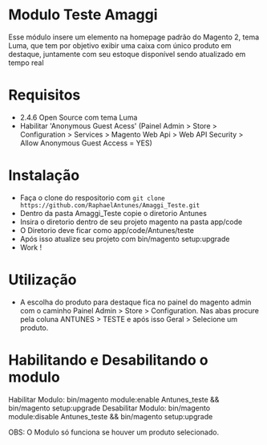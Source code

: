 # Modulo Teste Amaggi

Esse módulo insere um elemento na homepage padrão do Magento 2, tema Luma, que tem por 
objetivo exibir uma caixa com único produto em destaque, juntamente com seu estoque disponível 
sendo atualizado em tempo real


# Requisitos 

- 2.4.6 Open Source com tema Luma
- Habilitar 'Anonymous Guest Acess' (Painel Admin > Store > Configuration > Services > Magento Web Api > Web API Security > Allow Anonymous Guest Access = YES) 

# Instalação

- Faça o clone do respositorio com `git clone https://github.com/RaphaelAntunes/Amaggi_Teste.git`
- Dentro da pasta Amaggi_Teste copie o diretorio Antunes
- Insira o diretorio dentro de seu projeto magento na pasta app/code
- O Diretorio deve ficar como app/code/Antunes/teste
- Após isso atualize seu projeto com bin/magento setup:upgrade
- Work !

# Utilização

- A escolha do produto para destaque fica no painel do magento admin com o caminho
Painel Admin > Store > Configuration. Nas abas procure pela coluna ANTUNES > TESTE e após isso Geral > Selecione um produto.


# Habilitando e Desabilitando o modulo
Habilitar Modulo: bin/magento module:enable Antunes_teste && bin/magento setup:upgrade
Desabilitar Modulo: bin/magento module:disable Antunes_teste && bin/magento setup:upgrade


OBS: O Modulo só funciona se houver um produto selecionado.
